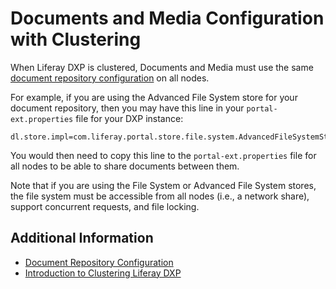 # Documents and Media Configuration with Clustering

When Liferay DXP is clustered, Documents and Media must use the same [document repository configuration](https://help.liferay.com/hc/en-us/articles/360028810112-Document-Repository-Configuration) on all nodes.

For example, if you are using the Advanced File System store for your document repository, then you may have this line in your `portal-ext.properties` file for your DXP instance:

```properties
dl.store.impl=com.liferay.portal.store.file.system.AdvancedFileSystemStore
```

You would then need to copy this line to the `portal-ext.properties` file for all nodes to be able to share documents between them.

Note that if you are using the File System or Advanced File System stores, the file system must be accessible from all nodes (i.e., a network share), support concurrent requests, and file locking.

## Additional Information

* [Document Repository Configuration](https://help.liferay.com/hc/en-us/articles/360028810112-Document-Repository-Configuration)
* [Introduction to Clustering Liferay DXP](./01-introduction-to-clustering-liferay-dxp.md)
